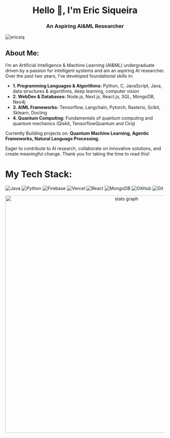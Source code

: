 <h1 align="center">Hello 👋, I'm Eric Siqueira</h1>
<h3 align="center">An Aspiring AI&ML Researcher</h3>

<p align="left"> <img src="https://komarev.com/ghpvc/?username=ericsiq&label=Profile%20views&color=0e75b6&style=flat" alt="ericsiq" /> </p>

##  About Me:
I’m an Artificial Intelligence & Machine Learning (AI&ML) undergraduate driven by a passion for intelligent systems and am an aspiring AI researcher. Over the past two years, I’ve developed foundational skills in:

- **1. Programming Languages & Algorithms:** Python, C, JavaScript, Java, data structures & algorithms, deep learning, computer vision  
- **2. WebDev & Databases:** Node.js, Next.js, React.js, SQL, MongoDB, Neo4j
- **3. AIML Frameworks:** Tensorflow, Langchain, Pytorch, Rasterio, Scikit, Sklearn, Docling
- **4. Quantum Computing:** Fundamentals of quantum computing and quantum mechanics (Qiskit, TensorflowQuantum and Cirq)


Currently Building projects on: **Quantum Machine Learning, Agentic Frameworks, Natural Language Processing.**

Eager to contribute to AI research, collaborate on innovative solutions, and create meaningful change. Thank you for taking the time to read this! 


# My Tech Stack:
![Java](https://img.shields.io/badge/java-%23ED8B00.svg?style=for-the-badge&logo=openjdk&logoColor=white)  ![Python](https://img.shields.io/badge/python-3670A0?style=for-the-badge&logo=python&logoColor=ffdd54)  ![Firebase](https://img.shields.io/badge/firebase-%23039BE5.svg?style=for-the-badge&logo=firebase)  ![Vercel](https://img.shields.io/badge/vercel-%23000000.svg?style=for-the-badge&logo=vercel&logoColor=white)  ![React](https://img.shields.io/badge/react-%2320232a.svg?style=for-the-badge&logo=react&logoColor=%2361DAFB)  ![MongoDB](https://img.shields.io/badge/MongoDB-%234ea94b.svg?style=for-the-badge&logo=mongodb&logoColor=white) ![GitHub](https://img.shields.io/badge/github-%23121011.svg?style=for-the-badge&logo=github&logoColor=white)  ![Git](https://img.shields.io/badge/git-%23F05033.svg?style=for-the-badge&logo=git&logoColor=white)




<div align="center">
  <img src="http://github-profile-summary-cards.vercel.app/api/cards/profile-details?username=EricSiq&theme=bear" width=750  alt="stats graph"/>
</div>



